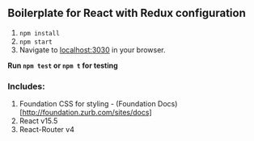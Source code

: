 ## Boilerplate for React with Redux configuration

1. `npm install`
1. `npm start`
1. Navigate to [localhost:3030](http://localhost:3030/) in your browser.

__Run `npm test` or `npm t` for testing__

### Includes:

1. Foundation CSS for styling - (Foundation Docs)[http://foundation.zurb.com/sites/docs]
1. React v15.5
1. React-Router v4
